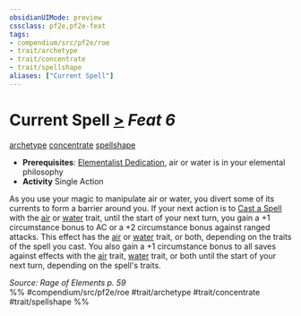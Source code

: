 ```yaml
---
obsidianUIMode: preview
cssclass: pf2e,pf2e-feat
tags:
- compendium/src/pf2e/roe
- trait/archetype
- trait/concentrate
- trait/spellshape
aliases: ["Current Spell"]
---
```

# Current Spell  [>](chapter-9-playing-the-game.md#Actions "Single Action") *Feat 6*  
[archetype](archetype.md "Archetype Feat Trait")  [concentrate](concentrate.md "Concentrate Action & Ability Trait")  [spellshape](spellshape-roe.md "Spellshape General Trait")  

- **Prerequisites**: [Elementalist Dedication](elementalist-dedication-roe.md), air or water is in your elemental philosophy
- **Activity** Single Action

As you use your magic to manipulate air or water, you divert some of its currents to form a barrier around you. If your next action is to [Cast a Spell](cast-a-spell.md) with the [air](air.md "Air Energy & Element Trait") or [water](water.md "Water Energy & Element Trait") trait, until the start of your next turn, you gain a +1 circumstance bonus to AC or a +2 circumstance bonus against ranged attacks. This effect has the [air](air.md "Air Energy & Element Trait") or [water](water.md "Water Energy & Element Trait") trait, or both, depending on the traits of the spell you cast. You also gain a +1 circumstance bonus to all saves against effects with the [air](air.md "Air Energy & Element Trait") trait, [water](water.md "Water Energy & Element Trait") trait, or both until the start of your next turn, depending on the spell's traits.

*Source: Rage of Elements p. 59*  
%% #compendium/src/pf2e/roe #trait/archetype #trait/concentrate #trait/spellshape %%